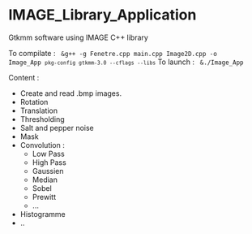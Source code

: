 # IMAGE_Library_Application
Gtkmm software using IMAGE C++ library

To compilate :
<code> &g++ -g Fenetre.cpp main.cpp Image2D.cpp  -o Image_App `pkg-config gtkmm-3.0 --cflags --libs`</code>
To launch :
<code> &./Image_App </code>

Content :

* Create and read .bmp images.
* Rotation
* Translation
* Thresholding
* Salt and pepper noise
* Mask
* Convolution :
  - Low Pass
  - High Pass
  - Gaussien
  - Median
  - Sobel
  - Prewitt
  - ...
* Histogramme
* ..
